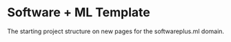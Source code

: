 # Software + ML Template

The starting project structure on new pages for the softwareplus.ml domain.

